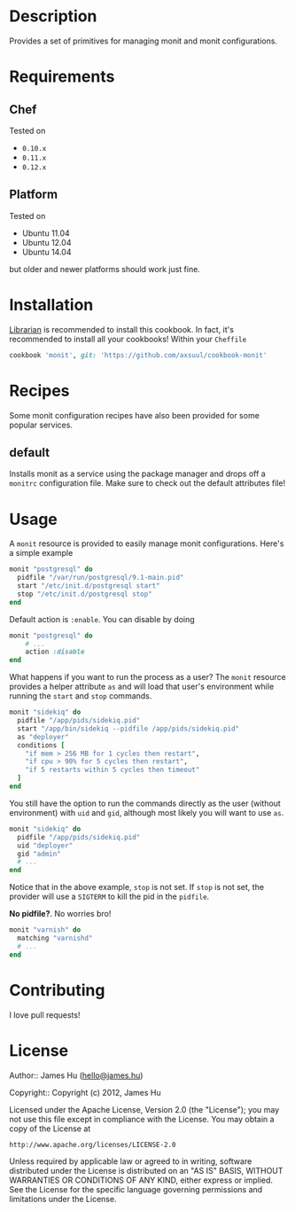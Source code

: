 Description
===========

Provides a set of primitives for managing monit and monit configurations.

Requirements
============

Chef
----

Tested on 

* `0.10.x`
* `0.11.x`
* `0.12.x`

Platform
--------

Tested on

* Ubuntu 11.04
* Ubuntu 12.04
* Ubuntu 14.04

but older and newer platforms should work just fine.

Installation
============
[Librarian](https://github.com/applicationsonline/librarian) is recommended to install this cookbook. In fact, it's recommended to install all your cookbooks! Within your `Cheffile`

```ruby
cookbook 'monit', git: 'https://github.com/axsuul/cookbook-monit'
```

Recipes
=======

Some monit configuration recipes have also been provided for some popular services.

default
-------

Installs monit as a service using the package manager and drops off a `monitrc` configuration file. Make sure to check out the default attributes file!

Usage
=====

A `monit` resource is provided to easily manage monit configurations. Here's a simple example

```ruby
monit "postgresql" do
  pidfile "/var/run/postgresql/9.1-main.pid"
  start "/etc/init.d/postgresql start"
  stop "/etc/init.d/postgresql stop"
end
```

Default action is `:enable`. You can disable by doing

```ruby
monit "postgresql" do
    # ...
    action :disable
end
```

What happens if you want to run the process as a user? The `monit` resource provides a helper attribute `as` and will load that user's environment while running the `start` and `stop` commands.
```ruby
monit "sidekiq" do
  pidfile "/app/pids/sidekiq.pid"
  start "/app/bin/sidekiq --pidfile /app/pids/sidekiq.pid"
  as "deployer"
  conditions [
    "if mem > 256 MB for 1 cycles then restart",
    "if cpu > 90% for 5 cycles then restart",
    "if 5 restarts within 5 cycles then timeout"
  ]
end
```

You still have the option to run the commands directly as the user (without environment) with `uid` and `gid`, although most likely you will want to use `as`.

```ruby
monit "sidekiq" do
  pidfile "/app/pids/sidekiq.pid"
  uid "deployer"
  gid "admin"
  # ...
end
```

Notice that in the above example, `stop` is not set. If `stop` is not set, the provider will use a `SIGTERM` to kill the pid in the `pidfile`.

**No pidfile?**. No worries bro!

```ruby
monit "varnish" do
  matching "varnishd"
  # ...
end
```

Contributing
============

I love pull requests!

License
=======

Author:: James Hu (<hello@james.hu>)

Copyright:: Copyright (c) 2012, James Hu

Licensed under the Apache License, Version 2.0 (the "License");
you may not use this file except in compliance with the License.
You may obtain a copy of the License at

    http://www.apache.org/licenses/LICENSE-2.0

Unless required by applicable law or agreed to in writing, software
distributed under the License is distributed on an "AS IS" BASIS,
WITHOUT WARRANTIES OR CONDITIONS OF ANY KIND, either express or implied.
See the License for the specific language governing permissions and
limitations under the License.
